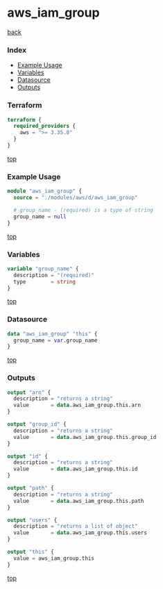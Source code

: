 # aws_iam_group

[back](../aws.md)

### Index

- [Example Usage](#example-usage)
- [Variables](#variables)
- [Datasource](#datasource)
- [Outputs](#outputs)

### Terraform

```terraform
terraform {
  required_providers {
    aws = ">= 3.35.0"
  }
}
```

[top](#index)

### Example Usage

```terraform
module "aws_iam_group" {
  source = "./modules/aws/d/aws_iam_group"

  # group_name - (required) is a type of string
  group_name = null
}
```

[top](#index)

### Variables

```terraform
variable "group_name" {
  description = "(required)"
  type        = string
}
```

[top](#index)

### Datasource

```terraform
data "aws_iam_group" "this" {
  group_name = var.group_name
}
```

[top](#index)

### Outputs

```terraform
output "arn" {
  description = "returns a string"
  value       = data.aws_iam_group.this.arn
}

output "group_id" {
  description = "returns a string"
  value       = data.aws_iam_group.this.group_id
}

output "id" {
  description = "returns a string"
  value       = data.aws_iam_group.this.id
}

output "path" {
  description = "returns a string"
  value       = data.aws_iam_group.this.path
}

output "users" {
  description = "returns a list of object"
  value       = data.aws_iam_group.this.users
}

output "this" {
  value = aws_iam_group.this
}
```

[top](#index)